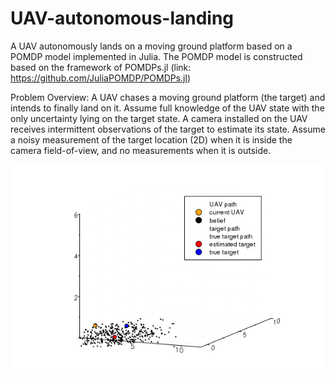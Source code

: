 # UAV-autonomous-landing
A UAV autonomously lands on a moving ground platform based on a POMDP model implemented in Julia. The POMDP model is constructed based on the framework of POMDPs.jl (link: https://github.com/JuliaPOMDP/POMDPs.jl)

Problem Overview:
A UAV chases a moving ground platform (the target) and intends to finally land on it.
Assume full knowledge of the UAV state with the only uncertainty lying on the target state.
A camera installed on the UAV receives intermittent observations of the target to estimate its state.
Assume a noisy measurement of the target location (2D) when it is inside the camera field-of-view,
and no measurements when it is outside.

![](UAV_landing.gif)




